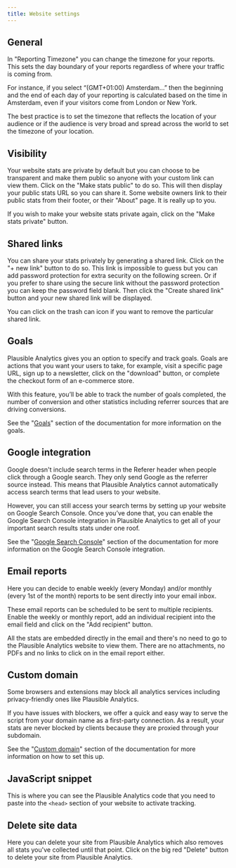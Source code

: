 ```yaml
---
title: Website settings
---
```


## General

In "Reporting Timezone" you can change the timezone for your reports. This sets the day boundary of your reports regardless of where your traffic is coming from. 

For instance, if you select “(GMT+01:00) Amsterdam…” then the beginning and the end of each day of your reporting is calculated based on the time in Amsterdam, even if your visitors come from London or New York. 

The best practice is to set the timezone that reflects the location of your audience or if the audience is very broad and spread across the world to set the timezone of your location.

## Visibility

Your website stats are private by default but you can choose to be transparent and make them public so anyone with your custom link can view them. Click on the "Make stats public" to do so. This will then display your public stats URL so you can share it. Some website owners link to their public stats from their footer, or their "About" page. It is really up to you.

If you wish to make your website stats private again, click on the "Make stats private" button.

## Shared links

You can share your stats privately by generating a shared link. Click on the "+ new link" button to do so. This link is impossible to guess but you can add password protection for extra security on the following screen. Or if you prefer to share using the secure link without the password protection you can keep the password field blank. Then click the "Create shared link" button and your new shared link will be displayed.

You can click on the trash can icon if you want to remove the particular shared link.

## Goals

Plausible Analytics gives you an option to specify and track goals. Goals are actions that you want your users to take, for example, visit a specific page URL, sign up to a newsletter, click on the "download" button, or complete the checkout form of an e-commerce store.

With this feature, you’ll be able to track the number of goals completed, the number of conversion and other statistics including referrer sources that are driving conversions.

See the "[Goals](goal-conversions.md)" section of the documentation for more information on the goals.

## Google integration

Google doesn't include search terms in the Referer header when people click through a Google search. They only send Google as the referrer source instead. This means that Plausible Analytics cannot automatically access search terms that lead users to your website.

However, you can still access your search terms by setting up your website on Google Search Console. Once you’ve done that, you can enable the Google Search Console integration in Plausible Analytics to get all of your important search results stats under one roof.

See the "[Google Search Console](search-console.md)" section of the documentation for more information on the Google Search Console integration.

## Email reports

Here you can decide to enable weekly (every Monday) and/or monthly (every 1st of the month) reports to be sent directly into your email inbox. 

These email reports can be scheduled to be sent to multiple recipients. Enable the weekly or monthly report, add an individual recipient into the email field and click on the "Add recipient" button.

All the stats are embedded directly in the email and there's no need to go to the Plausible Analytics website to view them. There are no attachments, no PDFs and no links to click on in the email report either.

## Custom domain

Some browsers and extensions may block all analytics services including privacy-friendly ones like Plausible Analytics.
  
If you have issues with blockers, we offer a quick and easy way to serve the script from your domain name as a first-party connection. As a result, your stats are never blocked by clients because they are proxied through your subdomain.

See the "[Custom domain](custom-domain.md)" section of the documentation for more information on how to set this up.

## JavaScript snippet

This is where you can see the Plausible Analytics code that you need to paste into the `<head>` section of your website to activate tracking.

## Delete site data

Here you can delete your site from Plausible Analytics which also removes all stats you've collected until that point. Click on the big red "Delete" button to delete your site from Plausible Analytics.
